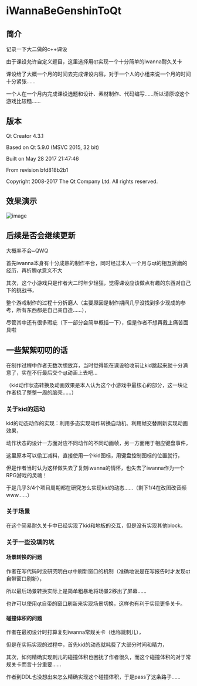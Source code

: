 # iWannaBeGenshinToQt
## 简介
记录一下大二做的c++课设<P>
由于课设允许自定义题目，这里选择用qt实现一个十分简单的iwanna耐久关卡<P>
课设给了大概一个月的时间去完成课设内容，对于一个人的小组来说一个月的时间十分紧张……<P>
一个人在一个月内完成课设选题和设计、素材制作、代码编写……所以请原谅这个游戏比较糙……<P>
## 版本
Qt Creator 4.3.1<p>
Based on Qt 5.9.0 (MSVC 2015, 32 bit)<p>
Built on May 28 2017 21:47:46<p>
From revision bfd818b2b1<p>
Copyright 2008-2017 The Qt Company Ltd. All rights reserved.<p>
## 效果演示
![image](public/pic/start.png)
## 后续是否会继续更新
大概率不会~QWQ<P>
首先iwanna本身有十分成熟的制作平台，同时经过本人一个月与qt的相互折磨的经历，再折腾qt意义不大<P>
其次，这个小游戏只是作者大二时年少轻狂，觉得课设应该做点有趣的东西对自己下的挑战书，<p>
整个游戏制作的过程十分折磨人（主要原因是制作期间几乎没找到多少现成的参考，所有东西都是自己亲自造……），<p>
尽管其中还有很多瑕疵（下一部分会简单概括一下），但是作者不想再戴上痛苦面具啦<p>
## 一些絮絮叨叨的话
在制作过程中作者无数次想放弃，当时觉得能在课设验收前让kid跳起来就十分满意了，实在不行最后交个qt动画上去吧…<P>
（kid动作状态转换及动画效果是本人认为这个小游戏中最核心的部分，这一块让作者挠了整整一周的脑壳……）<p>
### 关于kid的运动
kid的动态动作的实现：利用多态实现动作转换自动机、利用帧交替刷新实现动画效果，<p>
动作状态的设计一方面对应不同动作的不同动画帧，另一方面用于相应键盘事件，<p>
这里原本可以偷工减料，直接使用一个kid图标，用键盘控制图标的位置就行，<p>
但是作者当时认为这样做失去了复刻iwanna的情怀，也失去了iwanna作为一个RPG游戏的灵魂！<p>
于是几乎3/4个项目周期都在研究怎么实现kid的动态……（剩下1/4在改图改音频www……）<p>
### 关于场景
在这个简易耐久关卡中已经实现了kid和地板的交互，但是没有实现其他block。<p>
### 关于一些没填的坑
#### 场景转换的问题
作者在写代码时没研究明白qt中刷新窗口的机制（准确地说是在写报告时才发现qt自带窗口刷新），<p>
所以最后场景转换实际上是简单粗暴地将场景2移出了屏幕……<p>
也许可以使用qt自带的窗口刷新来实现场景切换，这样也有利于实现更多关卡。<p>
#### 碰撞体积的问题
作者在最初设计时打算复刻iwanna常规关卡（也称跳刺儿），<p>
但是在实际实现的过程中，首先kid的动态就耗费了大部分时间和精力，<p>
其次，如何精确实现刺儿的碰撞体积也困扰了作者很久，而这个碰撞体积的对于常规关卡而言十分重要……<p>
作者到DDL也没想出来怎么精确实现这个碰撞体积，于是pass了这条路子……<p>
